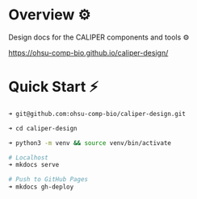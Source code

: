 # Overview ⚙️

Design docs for the CALIPER components and tools ⚙️

https://ohsu-comp-bio.github.io/caliper-design/

# Quick Start ⚡

```sh
➜ git@github.com:ohsu-comp-bio/caliper-design.git

➜ cd caliper-design

➜ python3 -m venv && source venv/bin/activate

# Localhost
➜ mkdocs serve

# Push to GitHub Pages
➜ mkdocs gh-deploy
```

